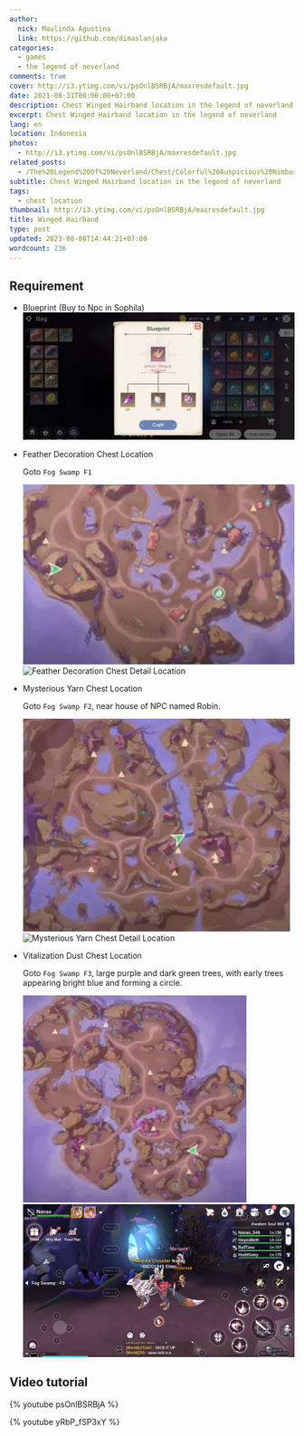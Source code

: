```yaml
---
author:
  nick: Maulinda Agustina
  link: https://github.com/dimaslanjaka
categories:
  - games
  - the legend of neverland
comments: true
cover: http://i3.ytimg.com/vi/psOnlBSRBjA/maxresdefault.jpg
date: 2021-08-31T00:00:00+07:00
description: Chest Winged Hairband location in the legend of neverland
excerpt: Chest Winged Hairband location in the legend of neverland
lang: en
location: Indonesia
photos:
  - http://i3.ytimg.com/vi/psOnlBSRBjA/maxresdefault.jpg
related_posts:
  - /The%20Legend%20Of%20Neverland/Chest/Colorful%20Auspicious%20Nimbus%20Cloud.html
subtitle: Chest Winged Hairband location in the legend of neverland
tags:
  - chest location
thumbnail: http://i3.ytimg.com/vi/psOnlBSRBjA/maxresdefault.jpg
title: Winged Hairband
type: post
updated: 2023-08-08T14:44:21+07:00
wordcount: 236
---
```


## Requirement

- Blueprint (Buy to Npc in Sophila)
  ![Blueprint](./Winged%20Hairband/blueprint.webp)

- Feather Decoration Chest Location

  Goto `Fog Swamp F1`

  ![Feather Decoration Chest Location](./Winged%20Hairband/fs1-map.webp)
  ![Feather Decoration Chest Detail Location](https://user-images.githubusercontent.com/12471057/132348027-6c32d2a3-9b9e-41e1-98b5-ba62507272c1.png)

- Mysterious Yarn Chest Location

  Goto `Fog Swamp F2`, near house of NPC named Robin.

  ![Mysterious Yarn Chest Location](./Winged%20Hairband/fs2-map.webp)
  ![Mysterious Yarn Chest Detail Location](https://user-images.githubusercontent.com/12471057/132348675-22ebc85c-7ea4-411c-88a3-b9f7515dd710.png)

- Vitalization Dust Chest Location

  Goto `Fog Swamp F3`, large purple and dark green trees, with early trees appearing bright blue and forming a circle.

  ![Vitalization Dust Location](./Winged%20Hairband/fs3-map.webp)
  ![Vitalization Dust Chest Detail Location](./Winged%20Hairband/fs3-detail.png)

## Video tutorial

{% youtube psOnlBSRBjA %}

{% youtube yRbP_fSP3xY %}
